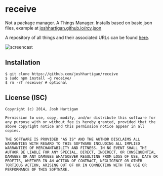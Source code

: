 receive
=======

Not a package manager. A Things Manager.
Installs based on basic json files, example at [joshhartigan.github.io/rcv.json](http://joshhartigan.github.io/rcv.json)

A repository of all things and their associated URLs can be found [here](http://joshhartigan.github.io/receive/things.json).

![screencast](http://imgur.com/TaKv4rY.gif)

## Installation

```
$ git clone https://github.com/joshhartigan/receive
$ sudo npm install -g receive/
$ rm -rf receive/ # optional
```

## License (ISC)
```
Copyright (c) 2014, Josh Hartigan

Permission to use, copy, modify, and/or distribute this software for any purpose with or without fee is hereby granted, provided that the above copyright notice and this permission notice appear in all copies.

THE SOFTWARE IS PROVIDED "AS IS" AND THE AUTHOR DISCLAIMS ALL WARRANTIES WITH REGARD TO THIS SOFTWARE INCLUDING ALL IMPLIED WARRANTIES OF MERCHANTABILITY AND FITNESS. IN NO EVENT SHALL THE AUTHOR BE LIABLE FOR ANY SPECIAL, DIRECT, INDIRECT, OR CONSEQUENTIAL DAMAGES OR ANY DAMAGES WHATSOEVER RESULTING FROM LOSS OF USE, DATA OR PROFITS, WHETHER IN AN ACTION OF CONTRACT, NEGLIGENCE OR OTHER TORTIOUS ACTION, ARISING OUT OF OR IN CONNECTION WITH THE USE OR PERFORMANCE OF THIS SOFTWARE.
```
